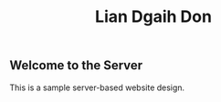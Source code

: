 
<html lang="en">
<head>
    <meta charset="UTF-8">
    <meta name="viewport" content="width=device-width, initial-scale=1.0">
    <title>Lian Dgaih Don</title>
    <link rel="stylesheet" href="assets/styles.css">
</head>
<body>
    <header>
        <h1>Lian Dgaih Don</h1>
    </header>
    <main>
        <section class="server-info">
            <h2>Welcome to the Server</h2>
            <p>This is a sample server-based website design.</p>
        </section>
    </main>
    <script src="assets/script.js"></script>
</body>
</html>
